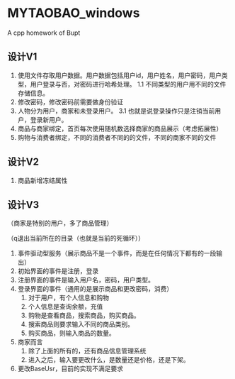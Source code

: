 # MYTAOBAO_windows

A cpp homework of Bupt 

## 设计V1
1. 使用文件存取用户数据。用户数据包括用户id，用户姓名，用户密码，用户类型，用户登录与否，对密码进行哈希处理。
    1.1 不同类型的用户用不同的文件存储信息。 
2. 修改密码，修改密码前需要做身份验证
3. 人物分为用户，商家和未登录用户。
    3.1 也就是说登录操作只是注销当前用户，登录新用户。
4. 商品与商家绑定，首页每次使用随机数选择商家的商品展示（考虑拓展性）
5. 购物与消费者绑定，不同的消费者不同的的文件，不同的商家不同的文件

## 设计V2
1. 商品新增冻结属性

## 设计V3
（商家是特别的用户，多了商品管理）

（q退出当前所在的目录（也就是当前的死循环））

1. 事件驱动型服务（展示商品不是一个事件，而是在任何情况下都有的一段输出）
2. 初始界面的事件是注册，登录
3. 注册界面的事件是输入用户名，密码，用户类型。
4. 登录界面的事件（通用的是展示商品和更改密码，消费）
   1.   对于用户，有个人信息和购物
   2.   个人信息是查询余额，充值
   3.   购物是查看商品，搜索商品，购买商品。
   4.   搜索商品则要求输入不同的商品类别。
   5.   购买商品，则输入商品的数量。
5. 商家而言
    1. 除了上面的所有的，还有商品信息管理系统
    2. 进入之后，输入要更改什么，是数量还是价格，还是下架。
6. 更改BaseUsr，目前的实现不满足要求

